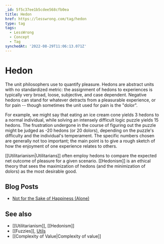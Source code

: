 ```yaml
---
_id: 5f5c37ee1b5cdee568cfb0ea
title: Hedon
href: https://lesswrong.com/tag/hedon
type: tag
tags:
  - LessWrong
  - Concept
  - Tag
synchedAt: '2022-08-29T11:06:13.071Z'
---
```

# Hedon

The unit philosophers use to quantify pleasure. Hedons are abstract units with no standardized metric: the assignment of hedons to experiences is typically very broad, loose, subjective, and case dependent. Negative hedons can stand for whatever detracts from a pleasurable experience, or for pain -- though sometimes the unit used for pain is the "dolor".

For example, we might say that eating an ice cream cone yields 3 hedons to a normal individual, while solving an intensely difficult logic puzzle yields 15 hedons. The frustration undergone in the course of figuring out the puzzle might be judged as -20 hedons (or 20 dolors), depending on the puzzle's difficulty and the individual's temperament. The specific numbers chosen are generally not too important; the main point is to give a rough sketch of how the enjoyment of one experience relates to others.

[[Utilitarianism|Utilitarians]] often employ hedons to compare the expected net outcome of pleasure for a given scenario. [[Hedonism]] is an ethical theory that sees the maximization of hedons (and the minimization of dolors) as the most desirable good.

## Blog Posts

*   [Not for the Sake of Happiness (Alone)](http://lesswrong.com/lw/lb/not_for_the_sake_of_happiness_alone/)

## See also

*   [[Utilitarianism]], [[Hedonism]]
*   [[Fuzzies]], [Utils](https://wiki.lesswrong.com/wiki/Utils)
*   [[Complexity of Value|Complexity of value]]